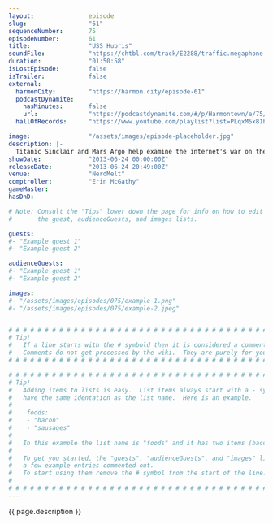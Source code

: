 ```yaml
---
layout:               episode
slug:                 "61"
sequenceNumber:       75
episodeNumber:        61
title:                "USS Hubris"
soundFile:            "https://chtbl.com/track/E2288/traffic.megaphone.fm/STA6792775903.mp3?updated=1560295734"
duration:             "01:50:58"
isLostEpisode:        false
isTrailer:            false
external:
  harmonCity:         "https://harmon.city/episode-61"
  podcastDynamite:
    hasMinutes:       false
    url:              "https://podcastdynamite.com/#/p/Harmontown/e/75/61"
  hallOfRecords:      "https://www.youtube.com/playlist?list=PLqxM5x81hNOahBViPCHPUmbZrH6XQB9hU"

image:                "/assets/images/episode-placeholder.jpg"
description: |-
  Titanic Sinclair and Mars Argo help examine the internet's war on the self. Comptroller McGathy refs a game of "Spencer or Goldberg" between Mayor Harmon and Kumail.
showDate:             "2013-06-24 00:00:00Z"
releaseDate:          "2013-06-24 20:49:00Z"
venue:                "NerdMelt"
comptroller:          "Erin McGathy"
gameMaster:           
hasDnD:               

# Note: Consult the "Tips" lower down the page for info on how to edit
#       the guest, audienceGuests, and images lists.

guests:
#- "Example guest 1"
#- "Example guest 2"

audienceGuests:
#- "Example guest 1"
#- "Example guest 2"

images:
#- "/assets/images/episodes/075/example-1.png"
#- "/assets/images/episodes/075/example-2.jpeg"


# # # # # # # # # # # # # # # # # # # # # # # # # # # # # # # # # # # # # # # # # # # # #
# Tip!
#   If a line starts with the # symbold then it is considered a comment.
#   Comments do not get processed by the wiki.  They are purely for your information.
# # # # # # # # # # # # # # # # # # # # # # # # # # # # # # # # # # # # # # # # # # # # #

# # # # # # # # # # # # # # # # # # # # # # # # # # # # # # # # # # # # # # # # # # # # #
# Tip!
#   Adding items to lists is easy.  List items always start with a - symbol and have
#   have the same identation as the list name.  Here is an example.
#
#    foods:
#    - "bacon"
#    - "sausages"
#
#   In this example the list name is "foods" and it has two items (bacon, and sausages).
#
#   To get you started, the "guests", "audienceGuests", and "images" lists below have
#   a few example entries commented out.
#   To start using them remove the # symbol from the start of the line.
#
# # # # # # # # # # # # # # # # # # # # # # # # # # # # # # # # # # # # # # # # # # # # #
---
```


<!-- The episode description will be rendered here -->
{{ page.description }}

<!-- Add your content BELOW here -->
<!-- vvvvvvvvvvvvvvvvvvvvvvvvvvv -->




<!-- ^^^^^^^^^^^^^^^^^^^^^^^^^^^ -->
<!-- Add your content ABOVE here -->

<!-- The episode gallery will be rendered here -->